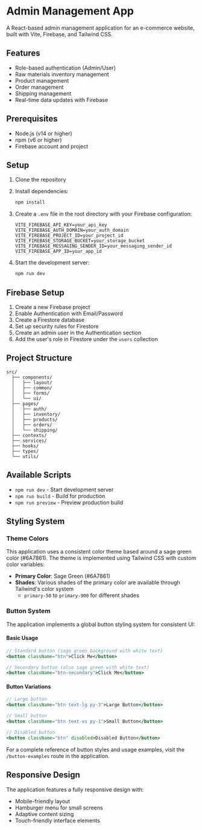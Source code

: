 # Admin Management App

A React-based admin management application for an e-commerce website, built with Vite, Firebase, and Tailwind CSS.

## Features

- Role-based authentication (Admin/User)
- Raw materials inventory management
- Product management
- Order management
- Shipping management
- Real-time data updates with Firebase

## Prerequisites

- Node.js (v14 or higher)
- npm (v6 or higher)
- Firebase account and project

## Setup

1. Clone the repository
2. Install dependencies:
   ```bash
   npm install
   ```

3. Create a `.env` file in the root directory with your Firebase configuration:
   ```
   VITE_FIREBASE_API_KEY=your_api_key
   VITE_FIREBASE_AUTH_DOMAIN=your_auth_domain
   VITE_FIREBASE_PROJECT_ID=your_project_id
   VITE_FIREBASE_STORAGE_BUCKET=your_storage_bucket
   VITE_FIREBASE_MESSAGING_SENDER_ID=your_messaging_sender_id
   VITE_FIREBASE_APP_ID=your_app_id
   ```

4. Start the development server:
   ```bash
   npm run dev
   ```

## Firebase Setup

1. Create a new Firebase project
2. Enable Authentication with Email/Password
3. Create a Firestore database
4. Set up security rules for Firestore
5. Create an admin user in the Authentication section
6. Add the user's role in Firestore under the `users` collection

## Project Structure

```
src/
  ├── components/
  │   ├── layout/
  │   ├── common/
  │   ├── forms/
  │   └── ui/
  ├── pages/
  │   ├── auth/
  │   ├── inventory/
  │   ├── products/
  │   ├── orders/
  │   └── shipping/
  ├── contexts/
  ├── services/
  ├── hooks/
  ├── types/
  └── utils/
```

## Available Scripts

- `npm run dev` - Start development server
- `npm run build` - Build for production
- `npm run preview` - Preview production build

## Styling System

### Theme Colors

This application uses a consistent color theme based around a sage green color (#6A7861). The theme is implemented using Tailwind CSS with custom color variables:

- **Primary Color**: Sage Green (#6A7861)
- **Shades**: Various shades of the primary color are available through Tailwind's color system
  - `primary-50` to `primary-900` for different shades

### Button System

The application implements a global button styling system for consistent UI:

#### Basic Usage

```jsx
// Standard button (sage green background with white text)
<button className="btn">Click Me</button>

// Secondary button (also sage green with white text)
<button className="btn-secondary">Click Me</button>
```

#### Button Variations

```jsx
// Large button
<button className="btn text-lg py-3">Large Button</button>

// Small button
<button className="btn text-xs py-1">Small Button</button>

// Disabled button
<button className="btn" disabled>Disabled Button</button>
```

For a complete reference of button styles and usage examples, visit the `/button-examples` route in the application.

## Responsive Design

The application features a fully responsive design with:

- Mobile-friendly layout
- Hamburger menu for small screens
- Adaptive content sizing
- Touch-friendly interface elements
